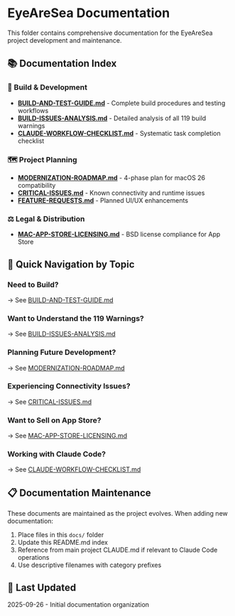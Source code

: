 # EyeAreSea Documentation

This folder contains comprehensive documentation for the EyeAreSea project development and maintenance.

## 📚 **Documentation Index**

### **🔧 Build & Development**
- **[BUILD-AND-TEST-GUIDE.md](BUILD-AND-TEST-GUIDE.md)** - Complete build procedures and testing workflows
- **[BUILD-ISSUES-ANALYSIS.md](BUILD-ISSUES-ANALYSIS.md)** - Detailed analysis of all 119 build warnings
- **[CLAUDE-WORKFLOW-CHECKLIST.md](CLAUDE-WORKFLOW-CHECKLIST.md)** - Systematic task completion checklist

### **🗺️ Project Planning**
- **[MODERNIZATION-ROADMAP.md](MODERNIZATION-ROADMAP.md)** - 4-phase plan for macOS 26 compatibility
- **[CRITICAL-ISSUES.md](CRITICAL-ISSUES.md)** - Known connectivity and runtime issues
- **[FEATURE-REQUESTS.md](FEATURE-REQUESTS.md)** - Planned UI/UX enhancements

### **⚖️ Legal & Distribution**
- **[MAC-APP-STORE-LICENSING.md](MAC-APP-STORE-LICENSING.md)** - BSD license compliance for App Store

## 🎯 **Quick Navigation by Topic**

### **Need to Build?**
→ See [BUILD-AND-TEST-GUIDE.md](BUILD-AND-TEST-GUIDE.md)

### **Want to Understand the 119 Warnings?**
→ See [BUILD-ISSUES-ANALYSIS.md](BUILD-ISSUES-ANALYSIS.md)

### **Planning Future Development?**
→ See [MODERNIZATION-ROADMAP.md](MODERNIZATION-ROADMAP.md)

### **Experiencing Connectivity Issues?**
→ See [CRITICAL-ISSUES.md](CRITICAL-ISSUES.md)

### **Want to Sell on App Store?**
→ See [MAC-APP-STORE-LICENSING.md](MAC-APP-STORE-LICENSING.md)

### **Working with Claude Code?**
→ See [CLAUDE-WORKFLOW-CHECKLIST.md](CLAUDE-WORKFLOW-CHECKLIST.md)

## 📋 **Documentation Maintenance**

These documents are maintained as the project evolves. When adding new documentation:

1. Place files in this `docs/` folder
2. Update this README.md index
3. Reference from main project CLAUDE.md if relevant to Claude Code operations
4. Use descriptive filenames with category prefixes

## 🔄 **Last Updated**
2025-09-26 - Initial documentation organization